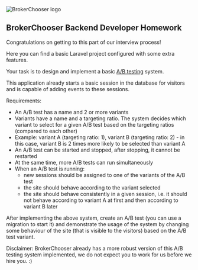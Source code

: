 <img src="https://brokerchooser.com/images/brokerchooser-logo.png" alt="BrokerChooser logo">

## BrokerChooser Backend Developer Homework

Congratulations on getting to this part of our interview process!

Here you can find a basic Laravel project configured with some extra features.

Your task is to design and implement a basic [A/B testing](https://en.wikipedia.org/wiki/A/B_testing) system.

This application already starts a basic session in the database for visitors and is capable of adding events to these
sessions.

Requirements:

- An A/B test has a name and 2 or more variants
- Variants have a name and a targeting ratio. The system decides which variant to select for a given A/B test based on
  the targeting ratios (compared to each other)
- Example: variant A (targeting ratio: 1), variant B (targeting ratio: 2) - in this case, variant B is 2 times more
  likely to be selected than variant A
- An A/B test can be started and stopped, after stopping, it cannot be restarted
- At the same time, more A/B tests can run simultaneously
- When an A/B test is running:
    - new sessions should be assigned to one of the variants of the A/B test
    - the site should behave according to the variant selected
    - the site should behave consistently in a given session, i.e. it should not behave according to variant A at first
      and then according to variant B later

After implementing the above system, create an A/B test (you can use a migration to start it) and demonstrate the usage
of the system by changing some behaviour of the site (that is visible to the visitors) based on the A/B test variant.

Disclaimer: BrokerChooser already has a more robust version of this A/B testing system implemented, we do not expect you
to work for us before we hire you. :)
